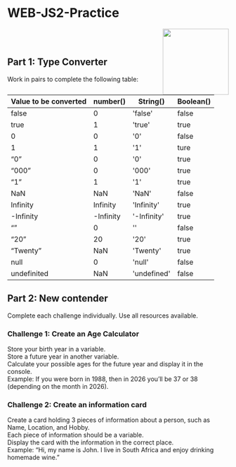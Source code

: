 # WEB-JS2-Practice

<img align="right" width="150" height="150" src="https://media-exp1.licdn.com/dms/image/C4E0BAQF7BYCCZt5epw/company-logo_200_200/0?e=2159024400&v=beta&t=qUAFP9bUgBEEXGVQYpUXW1J_OiP8e0r4rFBpqp8OrxA">


 <br/>
 <br/>


## Part 1: Type Converter

Work in pairs to complete the following table:

| Value to be converted | number() | String() | Boolean() |
|-----------------------|----------|----------|-----------|
| false                 |0         |'false'   |false      |
| true                  |1         |'true'    |true       |
| 0                     |0         |'0'       |false      |
| 1                     |1         |'1'       |ture       |
| “0”                   |0         |'0'       |true       |
| “000”                 |0         |'000'     |true       |
| “1”                   |1         |'1'       |true       |
| NaN                   |NaN       |'NaN'     |false      |
| Infinity              |Infinity  |'Infinity'|true       |
| -Infinity             |-Infinity |'-Infinity'|true      |
| “”                    |0         |''        |false      |
| “20”                  |20        |'20'      |true       |
| “Twenty”              |NaN       |'Twenty'  |true       |
| null                  |0         |'null'    |false      |
| undefinited           |NaN       |'undefined'|false     |


## Part 2:  New contender

Complete each challenge individually. Use all resources available. 

### Challenge 1: Create an Age Calculator

Store your birth year in a variable.<br>
Store a future year in another variable. <br>
Calculate your possible ages for the future year and display it in the console. <br>
Example: If you were born in 1988, then in 2026 you’ll be 37 or 38 (depending on the month in 2026).



### Challenge 2: Create an information card

Create a card holding 3 pieces of information about a person, such as Name, Location, and Hobby.<br>
Each piece of information should be a variable.<br>
Display the card with the information in the correct place.<br>
Example: “Hi, my name is John. I live in South Africa and enjoy drinking homemade wine.”<br>

